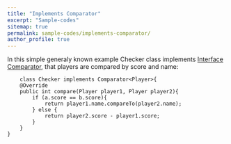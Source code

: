 ```yaml
---
title: "Implements Comparator"
excerpt: "Sample-codes"
sitemap: true
permalink: sample-codes/implements-comparator/
author_profile: true
---
```


In this simple generaly known example Checker class implements [Interface Comparator<T>](https://docs.oracle.com/javase/8/docs/api/java/util/Comparator.html), that players are compared by score and name: 
	
~~~~
	class Checker implements Comparator<Player>{
    @Override
    public int compare(Player player1, Player player2){
        if (a.score == b.score){
            return player1.name.compareTo(player2.name);
        } else {
            return player2.score - player1.score;
        }
    }
}
~~~~
